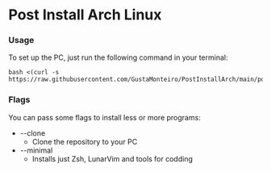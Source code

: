 # Post Install Arch Linux

### Usage
To set up the PC, just run the following command in your terminal:

    bash <(curl -s https://raw.githubusercontent.com/GustaMonteiro/PostInstallArch/main/postInstall.sh)
    
### Flags
You can pass some flags to install less or more programs:
- --clone
    - Clone the repository to your PC
- --minimal
    - Installs just Zsh, LunarVim and tools for codding
